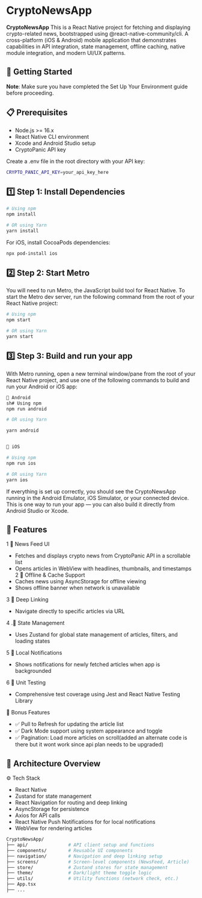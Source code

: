 # CryptoNewsApp


**CryptoNewsApp** This is a React Native project for fetching and displaying crypto-related news, bootstrapped using @react-native-community/cli.
A cross-platform (iOS & Android) mobile application that demonstrates capabilities in API integration, state management, offline caching, native module integration, and modern UI/UX patterns.

## 🚀 Getting Started

 **Note**: Make sure you have completed the Set Up Your Environment guide before proceeding.


## 📋 Prerequisites
- Node.js >= 16.x
- React Native CLI environment
- Xcode and Android Studio setup
- CryptoPanic API key

Create a .env file in the root directory with your API key:

```bash 
CRYPTO_PANIC_API_KEY=your_api_key_here
```

## 1️⃣ Step 1: Install Dependencies
```bash
# Using npm
npm install

# OR using Yarn
yarn install
```
For iOS, install CocoaPods dependencies:

```bash
npx pod-install ios
```

## 2️⃣ Step 2: Start Metro
You will need to run Metro, the JavaScript build tool for React Native.
To start the Metro dev server, run the following command from the root of your React Native project:
```bash
# Using npm
npm start

# OR using Yarn
yarn start
```

## 3️⃣ Step 3: Build and run your app

With Metro running, open a new terminal window/pane from the root of your React Native project, and use one of the following commands to build and run your Android or iOS app:

```bash
🤖 Android
sh# Using npm
npm run android

# OR using Yarn

yarn android


🍎 iOS

# Using npm
npm run ios

# OR using Yarn
yarn ios
```

If everything is set up correctly, you should see the CryptoNewsApp running in the Android Emulator, iOS Simulator, or your connected device.
This is one way to run your app — you can also build it directly from Android Studio or Xcode.

## 🚀 Features
1  📰 News Feed UI

- Fetches and displays crypto news from CryptoPanic API in a scrollable list
- Opens articles in WebView with headlines, thumbnails, and timestamps
2 📱 Offline & Cache Support
- Caches news using AsyncStorage for offline viewing
- Shows offline banner when network is unavailable

3 🔗 Deep Linking
- Navigate directly to specific articles via URL

4 .🧠 State Management
- Uses Zustand for global state management of articles, filters, and loading states

5 🔔 Local Notifications
- Shows notifications for newly fetched articles when app is backgrounded

6 🧪 Unit Testing
- Comprehensive test coverage using Jest and React Native Testing Library

🎁 Bonus Features
- ✅ Pull to Refresh for updating the article list
- ✅ Dark Mode support using system appearance and toggle
- ✅ Pagination: Load more articles on scroll(added an alternate code is there but it wont work since api plan needs to be upgraded)

## 🧱 Architecture Overview
⚙️ Tech Stack

- React Native
- Zustand for state management
- React Navigation for routing and deep linking
- AsyncStorage for persistence
- Axios for API calls
- React Native Push Notifications for for local notifications
- WebView for rendering articles

```bash
CryptoNewsApp/
├── api/               # API client setup and functions
├── components/        # Reusable UI components
├── navigation/        # Navigation and deep linking setup
├── screens/           # Screen-level components (NewsFeed, Article)
├── store/             # Zustand stores for state management
├── theme/             # Dark/light theme toggle logic
├── utils/             # Utility functions (network check, etc.)
├── App.tsx
├── ...
```
